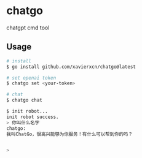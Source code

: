 # chatgo
chatgpt cmd tool

## Usage

```bash
# install
$ go install github.com/xavierxcn/chatgo@latest

# set openai token
$ chatgo set <your-token>

# chat
$ chatgo chat

$ init robot...
init robot success.
> 你叫什么名字
chatgo: 
我叫ChatGo，很高兴能够为你服务！有什么可以帮到你的吗？


> 


```